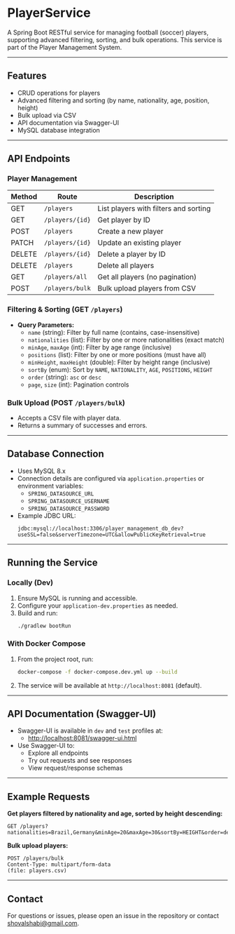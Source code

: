 # PlayerService

A Spring Boot RESTful service for managing football (soccer) players, supporting advanced filtering, sorting, and bulk
operations. This service is part of the Player Management System.

---

## Features

- CRUD operations for players
- Advanced filtering and sorting (by name, nationality, age, position, height)
- Bulk upload via CSV
- API documentation via Swagger-UI
- MySQL database integration

---

## API Endpoints

### Player Management

| Method | Route           | Description                           |
|--------|-----------------|---------------------------------------|
| GET    | `/players`      | List players with filters and sorting |
| GET    | `/players/{id}` | Get player by ID                      |
| POST   | `/players`      | Create a new player                   |
| PATCH  | `/players/{id}` | Update an existing player             |
| DELETE | `/players/{id}` | Delete a player by ID                 |
| DELETE | `/players`      | Delete all players                    |
| GET    | `/players/all`  | Get all players (no pagination)       |
| POST   | `/players/bulk` | Bulk upload players from CSV          |

### Filtering & Sorting (GET `/players`)

- **Query Parameters:**
    - `name` (string): Filter by full name (contains, case-insensitive)
    - `nationalities` (list): Filter by one or more nationalities (exact match)
    - `minAge`, `maxAge` (int): Filter by age range (inclusive)
    - `positions` (list): Filter by one or more positions (must have all)
    - `minHeight`, `maxHeight` (double): Filter by height range (inclusive)
    - `sortBy` (enum): Sort by `NAME`, `NATIONALITY`, `AGE`, `POSITIONS`, `HEIGHT`
    - `order` (string): `asc` or `desc`
    - `page`, `size` (int): Pagination controls

### Bulk Upload (POST `/players/bulk`)

- Accepts a CSV file with player data.
- Returns a summary of successes and errors.

---

## Database Connection

- Uses MySQL 8.x
- Connection details are configured via `application.properties` or environment variables:
    - `SPRING_DATASOURCE_URL`
    - `SPRING_DATASOURCE_USERNAME`
    - `SPRING_DATASOURCE_PASSWORD`
- Example JDBC URL:
  ```
  jdbc:mysql://localhost:3306/player_management_db_dev?useSSL=false&serverTimezone=UTC&allowPublicKeyRetrieval=true
  ```

---

## Running the Service

### Locally (Dev)

1. Ensure MySQL is running and accessible.
2. Configure your `application-dev.properties` as needed.
3. Build and run:
   ```sh
   ./gradlew bootRun
   ```

### With Docker Compose

1. From the project root, run:
   ```sh
   docker-compose -f docker-compose.dev.yml up --build
   ```
2. The service will be available at `http://localhost:8081` (default).

---

## API Documentation (Swagger-UI)

- Swagger-UI is available in `dev` and `test` profiles at:
    - [http://localhost:8081/swagger-ui.html](http://localhost:8081/swagger-ui.html)
- Use Swagger-UI to:
    - Explore all endpoints
    - Try out requests and see responses
    - View request/response schemas

---

## Example Requests

**Get players filtered by nationality and age, sorted by height descending:**

```
GET /players?nationalities=Brazil,Germany&minAge=20&maxAge=30&sortBy=HEIGHT&order=desc
```

**Bulk upload players:**

```
POST /players/bulk
Content-Type: multipart/form-data
(file: players.csv)
```

---

## Contact

For questions or issues, please open an issue in the repository or
contact [shovalshabi\@gmail.com](mailto:shovalshabi@gmail.com?subject=I%Have%20a%20Question%20About%the%Server-Side).

